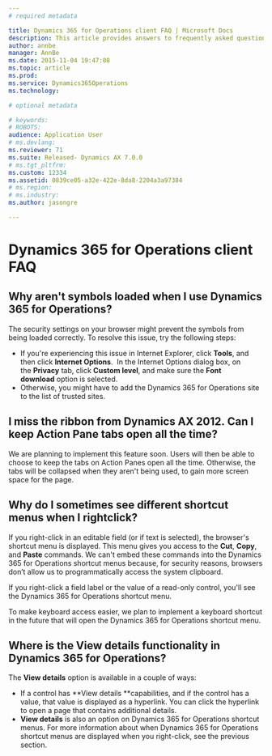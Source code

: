 ```yaml
---
# required metadata

title: Dynamics 365 for Operations client FAQ | Microsoft Docs
description: This article provides answers to frequently asked questions about the Microsoft Dynamics 365 for Operations client.
author: annbe
manager: AnnBe
ms.date: 2015-11-04 19:47:08
ms.topic: article
ms.prod: 
ms.service: Dynamics365Operations
ms.technology: 

# optional metadata

# keywords: 
# ROBOTS: 
audience: Application User
# ms.devlang: 
ms.reviewer: 71
ms.suite: Released- Dynamics AX 7.0.0
# ms.tgt_pltfrm: 
ms.custom: 12334
ms.assetid: 0839ce05-a32e-422e-8da8-2204a3a97384
# ms.region: 
# ms.industry: 
ms.author: jasongre

---
```


# Dynamics 365 for Operations client FAQ

Why aren't symbols loaded when I use Dynamics 365 for Operations?
-----------------------------------------------------------------

The security settings on your browser might prevent the symbols from being loaded correctly. To resolve this issue, try the following steps:

-   If you're experiencing this issue in Internet Explorer, click **Tools**, and then click **Internet Options**.  In the Internet Options dialog box, on the **Privacy** tab, click **Custom level**, and make sure the **Font download** option is selected.
-   Otherwise, you might have to add the Dynamics 365 for Operations site to the list of trusted sites.

## I miss the ribbon from Dynamics AX 2012. Can I keep Action Pane tabs open all the time?
We are planning to implement this feature soon. Users will then be able to choose to keep the tabs on Action Panes open all the time. Otherwise, the tabs will be collapsed when they aren't being used, to gain more screen space for the page.

## Why do I sometimes see different shortcut menus when I rightclick?
If you right-click in an editable field (or if text is selected), the browser's shortcut menu is displayed. This menu gives you access to the **Cut**, **Copy**, and **Paste** commands. We can't embed these commands into the Dynamics 365 for Operations shortcut menus because, for security reasons, browsers don’t allow us to programmatically access the system clipboard.

If you right-click a field label or the value of a read-only control, you'll see the Dynamics 365 for Operations shortcut menu.

To make keyboard access easier, we plan to implement a keyboard shortcut in the future that will open the Dynamics 365 for Operations shortcut menu.

## Where is the View details functionality in Dynamics 365 for Operations?
The **View details** option is available in a couple of ways:

-   If a control has **View details **capabilities, and if the control has a value, that value is displayed as a hyperlink. You can click the hyperlink to open a page that contains additional details.
-   **View details** is also an option on Dynamics 365 for Operations shortcut menus. For more information about when Dynamics 365 for Operations shortcut menus are displayed when you right-click, see the previous section.


